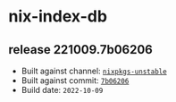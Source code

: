 # nix-index-db
## release 221009.7b06206
- Built against channel: [`nixpkgs-unstable`](https://github.com/nixos/nixpkgs/tree/nixpkgs-unstable)
- Built against commit: [`7b06206`](https://github.com/NixOS/nixpkgs/commit/7b06206fa24198912cea58de690aa4943f238fbf)
- Build date: `2022-10-09`
